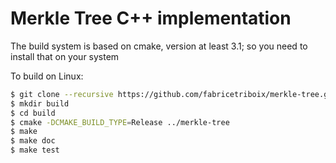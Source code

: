 Merkle Tree C++ implementation
==============================

The build system is based on cmake, version at least 3.1; so you
need to install that on your system

To build on Linux:

```sh
$ git clone --recursive https://github.com/fabricetriboix/merkle-tree.git
$ mkdir build
$ cd build
$ cmake -DCMAKE_BUILD_TYPE=Release ../merkle-tree
$ make
$ make doc
$ make test
```
